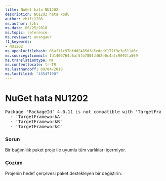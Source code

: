```yaml
---
title: NuGet hata NU1202
description: NU1202 hata kodu
author: zhili1208
ms.author: lzhi
ms.date: 06/25/2018
ms.topic: reference
ms.reviewer: anangaur
f1_keywords:
- NU1202
ms.openlocfilehash: 06af11c97bfdd24858fe5edcdf177f3e3a511a6c
ms.sourcegitcommit: 1d1406764c6af5fb7801d462e0c4afc9092fa569
ms.translationtype: MT
ms.contentlocale: tr-TR
ms.lasthandoff: 09/04/2018
ms.locfileid: "43547190"
---
```

# <a name="nuget-error-nu1202"></a>NuGet hata NU1202

<pre>Package 'PackageId' 4.0.11 is not compatible with 'TargetFramework'. Package 'PackageId' 4.0.11 supports:<br/>  - 'TargetFrameworkA'<br/>  - 'TargetFrameworkB'<br/>  - 'TargetFrameworkC'</pre>

### <a name="issue"></a>Sorun
Bir bağımlılık paket proje ile uyumlu tüm varlıkları içermiyor.

### <a name="solution"></a>Çözüm
Projenin hedef çerçevesi paket destekleyen bir değiştirin.